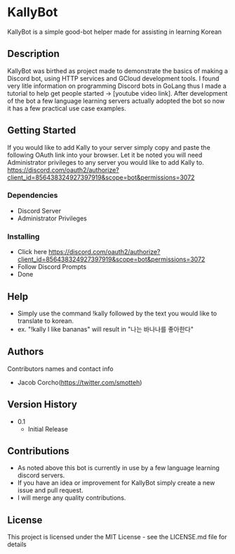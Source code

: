 # KallyBot

 KallyBot is a simple good-bot helper made for assisting in learning Korean

## Description

 KallyBot was birthed as project made to demonstrate the basics of making a Discord bot, using HTTP services and GCloud development tools. I found very litle information on programming Discord bots in GoLang thus I made a tutorial to help get people started -> [youtube video link]. After development of the bot a few language learning servers actually adopted the bot so now it has a few practical use case examples.

## Getting Started

If you would like to add Kally to your server simply copy and paste the following OAuth link into your browser. Let it be noted you will need Administrator privileges to any server you would like to add Kally to. https://discord.com/oauth2/authorize?client_id=856438324927397919&scope=bot&permissions=3072

### Dependencies

* Discord Server
* Administrator Privileges

### Installing

* Click here https://discord.com/oauth2/authorize?client_id=856438324927397919&scope=bot&permissions=3072
* Follow Discord Prompts
* Done


## Help

* Simply use the command !kally followed by the text you would like to translate to korean.
* ex. "!kally I like bananas" will result in "나는 바나나를 좋아한다"

## Authors

Contributors names and contact info

* Jacob Corcho(https://twitter.com/smotteh)

## Version History

* 0.1
    * Initial Release

## Contributions
* As noted above this bot is currently in use by a few language learning discord servers.
* If you have an idea or improvement for KallyBot simply create a new issue and pull request.
* I will merge any quality contributions.

## License

This project is licensed under the MIT License - see the LICENSE.md file for details
